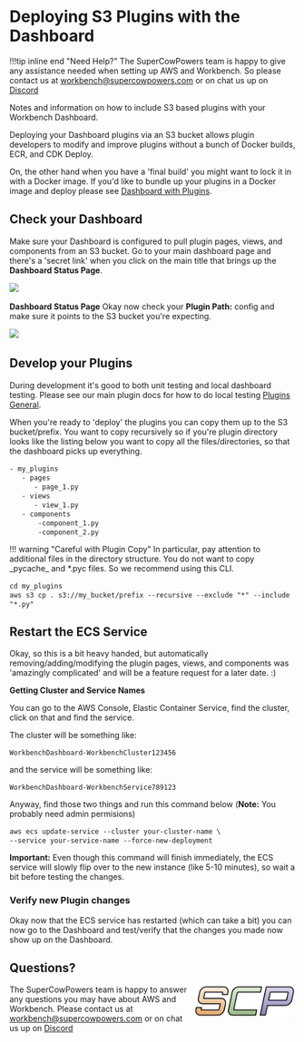 # Deploying S3 Plugins with the Dashboard

!!!tip inline end "Need Help?"
    The SuperCowPowers team is happy to give any assistance needed when setting up AWS and Workbench. So please contact us at [workbench@supercowpowers.com](mailto:workbench@supercowpowers.com) or on chat us up on [Discord](https://discord.gg/WHAJuz8sw8) 

Notes and information on how to include S3 based plugins with your Workbench Dashboard. 

Deploying your Dashboard plugins via an S3 bucket allows plugin developers to modify and improve plugins without a bunch of Docker builds, ECR, and CDK Deploy.

On, the other hand when you have a 'final build' you might want to lock it in with a Docker image. If you'd like to bundle up your plugins in a Docker image and deploy please see [Dashboard with Plugins](dashboard_with_plugins.md).

## Check your Dashboard
Make sure your Dashboard is configured to pull plugin pages, views, and components from an S3 bucket. Go to your main dashboard page and there's a 'secret link' when you click on the main title that brings up the **Dashboard Status Page**.

<img src="../images/dashboard_secret_click.png" width="500">

**Dashboard Status Page**
Okay now check your **Plugin Path:** config and make sure it points to the S3 bucket you're expecting.

<img src="../images/status_showing_S3_path.png" width="350">

## Develop your Plugins
During development it's good to both unit testing and local dashboard testing. Please see our main plugin docs for how to do local testing [Plugins General](../plugins/index.md).

When you're ready to 'deploy' the plugins you can copy them up to the S3 bucket/prefix. You want to copy recursively so if you're plugin directory looks like the listing below you want to copy all the files/directories, so that the dashboard picks up everything.

```
- my_plugins
   - pages
      - page_1.py
   - views
      - view_1.py
   - components
       -component_1.py
       -component_2.py
```

!!! warning "Careful with Plugin Copy" 
    In particular, pay attention to additional files in the directory structure. You do not want to copy \_pycache\_ and \*.pyc files. So we recommend using this CLI.

```
cd my_plugins
aws s3 cp . s3://my_bucket/prefix --recursive --exclude "*" --include "*.py"
```


## Restart the ECS Service
Okay, so this is a bit heavy handed, but automatically removing/adding/modifying the plugin pages, views, and components was 'amazingly complicated' and will be a feature request for a later date. :)

**Getting Cluster and Service Names**

You can go to the AWS Console, Elastic Container Service, find the cluster, click on that and find the service.

The cluster will be something like:

```
WorkbenchDashboard-WorkbenchCluster123456
```

and the service will be something like:

```
WorkbenchDashboard-WorkbenchService789123
```

Anyway, find those two things and run this command below (**Note:** You probably need admin permisions)

```
aws ecs update-service --cluster your-cluster-name \
--service your-service-name --force-new-deployment
```

**Important:** Even though this command will finish immediately, the ECS service will slowly flip over to the new instance (like 5-10 minutes), so wait a bit before testing the changes.

### Verify new Plugin changes
Okay now that the ECS service has restarted (which can take a bit) you can now go to the Dashboard and test/verify that the changes you made now show up on the Dashboard.


## Questions?
<img align="right" src="../../images/scp.png" width="180">

The SuperCowPowers team is happy to answer any questions you may have about AWS and Workbench. Please contact us at [workbench@supercowpowers.com](mailto:workbench@supercowpowers.com) or on chat us up on [Discord](https://discord.gg/WHAJuz8sw8) 
